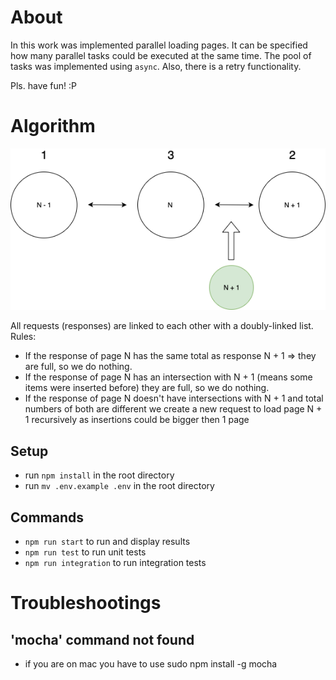 # About
In this work was implemented parallel loading pages. It can be specified how many parallel tasks could be executed at the same time. The pool of tasks was implemented using `async`. Also, there is a retry functionality.

Pls. have fun! :P

# Algorithm
 ![Algorithm demonstration](repo_images/algorithm.png?style=centerme)  

 All requests (responses) are linked to each other with a doubly-linked list.  
 Rules:
 - If the response of page N has the same total as response N + 1 => they are full, so we do nothing.
 - If the response of page N has an intersection with N + 1 (means some items were inserted before) they are full, so we do nothing.
 - If the response of page N doesn't have intersections with N + 1 and total numbers of both are different we create a new request to load page N + 1 recursively as insertions could be bigger then 1 page

## Setup
- run `npm install` in the root directory
- run `mv .env.example .env` in the root directory

## Commands
- `npm run start` to run and display results
- `npm run test` to run unit tests
- `npm run integration` to run integration tests

# Troubleshootings
## 'mocha' command not found
- if you are on mac you have to use sudo npm install -g mocha
